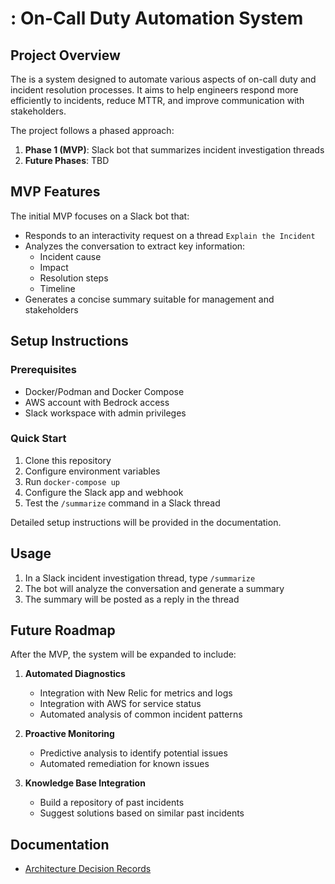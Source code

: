 # <placeholder>: On-Call Duty Automation System

## Project Overview

The <placeholder> is a system designed to automate various aspects of on-call duty and incident resolution processes. It aims to help engineers respond more efficiently to incidents, reduce MTTR, and improve communication with stakeholders.

The project follows a phased approach:

1. **Phase 1 (MVP)**: Slack bot that summarizes incident investigation threads
2. **Future Phases**: TBD

## MVP Features

The initial MVP focuses on a Slack bot that:

- Responds to an interactivity request on a thread `Explain the Incident`
- Analyzes the conversation to extract key information:
  - Incident cause
  - Impact
  - Resolution steps
  - Timeline
- Generates a concise summary suitable for management and stakeholders

## Setup Instructions

### Prerequisites

- Docker/Podman and Docker Compose
- AWS account with Bedrock access
- Slack workspace with admin privileges

### Quick Start

1. Clone this repository
2. Configure environment variables
3. Run `docker-compose up`
4. Configure the Slack app and webhook
5. Test the `/summarize` command in a Slack thread

Detailed setup instructions will be provided in the documentation.

## Usage

1. In a Slack incident investigation thread, type `/summarize`
2. The bot will analyze the conversation and generate a summary
3. The summary will be posted as a reply in the thread

## Future Roadmap

After the MVP, the system will be expanded to include:

1. **Automated Diagnostics**
   - Integration with New Relic for metrics and logs
   - Integration with AWS for service status
   - Automated analysis of common incident patterns

2. **Proactive Monitoring**
   - Predictive analysis to identify potential issues
   - Automated remediation for known issues

3. **Knowledge Base Integration**
   - Build a repository of past incidents
   - Suggest solutions based on similar past incidents

## Documentation

- [Architecture Decision Records](./adrs/)